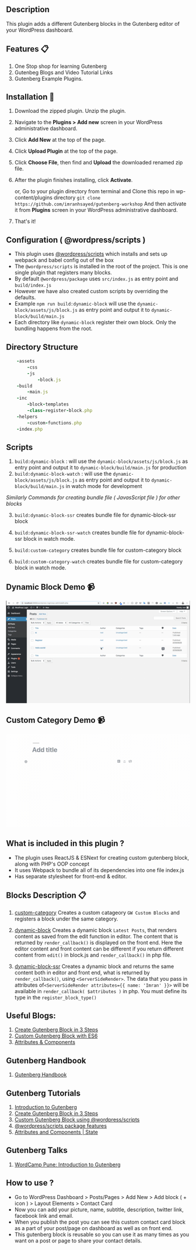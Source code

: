 ## Description

This plugin adds a different Gutenberg blocks in the Gutenberg editor of your WordPress dashboard. 

## Features :clipboard:

1. One Stop shop for learning Gutenberg
2. Gutenbeg Blogs and Video Tutorial Links
3. Gutenberg Example Plugins.


## Installation :wrench:

1. Download the zipped plugin. Unzip the plugin.
2. Navigate to the __Plugins > Add new__ screen in your WordPress administrative dashboard.
3. Click __Add New__ at the top of the page.
3. Click __Upload Plugin__ at the top of the page.
4. Click __Choose File__, then find and __Upload__ the downloaded renamed zip file.
5. After the plugin finishes installing, click __Activate__.

   or,
   Go to your plugin directory from terminal and Clone this repo in wp-content/plugins directory `git clone https://github.com/imranhsayed/gutenberg-workshop`
   And then activate it from __Plugins__ screen in your WordPress administrative dashboard.
6. That's it!

## Configuration ( @wordpress/scripts )

- This plugin uses [@wordpress/scripts](https://developer.wordpress.org/block-editor/packages/packages-scripts/) which installs and sets up webpack and babel config out of the box
- The `@wordpress/scripts` is installed in the root of the project. This is one single plugin that registers many blocks.
- By default `@wordpress/package` uses `src/index.js` as entry point and `build/index.js` 
- However we have also created custom scripts by overriding the defaults.
- Example `npm run build:dynamic-block` will use the `dynamic-block/assets/js/block.js` as entry point and output it to `dynamic-block/build/main.js`
- Each directory like `dynamic-block` register their own block. Only the bundling happens from the root.

## Directory Structure

```ruby
	-assets
		-css
		-js
			-block.js
	-build
		-main.js
	-inc
		-block-templates
		-class-register-block.php
	-helpers
		-custom-functions.php
	-index.php						
```

## Scripts

1. `build:dynamic-block` : will use the `dynamic-block/assets/js/block.js` as entry point and output it to `dynamic-block/build/main.js` for production
2. `build:dynamic-block-watch` : will use the `dynamic-block/assets/js/block.js` as entry point and output it to `dynamic-block/build/main.js` in watch mode for development

*Similarly Commands for creating bundle file ( JavasScript file ) for other blocks*

3. `build:dynamic-block-ssr` creates bundle file for dynamic-block-ssr block
4. `build:dynamic-block-ssr-watch` creates bundle file for dynamic-block-ssr block in watch mode.

5. `build:custom-category` creates bundle file for custom-category block
6. `build:custom-category-watch` creates bundle file for custom-category block in watch mode.


## Dynamic Block Demo :video_camera:

![](dynamic-block/demo/dynamic-block.gif)

## Custom Category Demo :video_camera:
![](custom-category/demo/custom-category.gif)

## What is included in this plugin ?

- The plugin uses ReactJS & ESNext for creating custom gutenberg block, along with PHP's OOP concept
- It uses Webpack to bundle all of its dependencies into one file index.js
- Has separate stylesheet for front-end & editor.

## Blocks Description :clipboard:

1. [custom-category](https://github.com/imranhsayed/gutenberg-workshop/tree/master/custom-category) Creates a custom catageory `GW Custom Blocks` and registers a block under the same category.

2. [dynamic-block](https://github.com/imranhsayed/gutenberg-workshop/tree/master/dynamic-block) Creates a dynamic block `Latest Posts`, that renders content as saved from the edit function in editor. 
The content that is returned by `render_callback()` is displayed on the front end. Here the editor content and front content can be different if you return different
content from `edit()` in block.js and `render_callback()` in php file. 

3. [dynamic-block-ssr](https://github.com/imranhsayed/gutenberg-workshop/tree/master/dynamic-block-ssr) Creates a dynamic block and returns the same content both in editor and front end, what is returned
by `render_callback()`, using `<ServerSideRender>`. The data that you pass in attributes of`<ServerSideRender attributes={{ name: 'Imran' }}>` will be available in `render_callback( $attributes )` in php.
You must define its type in the `register_block_type()`

## Useful Blogs:

1. [Create Gutenberg Block in 3 Steps](https://medium.com/@imranhsayed/create-gutenberg-block-in-3-steps-924828a2ff83)
2. [Custom Gutenberg Block with ES6](https://medium.com/@imranhsayed/custom-gutenberg-block-using-es6-webpack-babel-wordpress-scripts-7d6f185d9eb6)
3. [Attributes & Components](https://medium.com/@imranhsayed/attributes-and-components-in-gutenberg-blocks-richtext-blockcontrols-alignmenttoolbar-230910fcbd4a)

## Gutenberg Handbook

1. [Gutenberg Handbook](https://developer.wordpress.org/block-editor/)

## Gutenberg Tutorials

1. [Introduction to Gutenberg](https://youtu.be/U4sfx7vN0Iw)
2. [Create Gutenberg Block in 3 Steps](https://youtu.be/AQ10IGN2lt8)
3. [Custom Gutenberg Block using @wordpress/scripts](https://youtu.be/Pfp7mCXnhhw)
4. [@wordpress/scripts package features](https://youtu.be/wihGO8yR3Q8)
5. [Attributes and Components | State ](https://youtu.be/aH0u5NBDAeg)

## Gutenberg Talks

1. [WordCamp Pune: Introduction to Gutenberg](https://wordpress.tv/2019/06/25/imran-sayed-introduction-to-gutenberg/)

## How to use ?

- Go to WordPress Dashboard > Posts/Pages > Add New > Add block ( + icon ) > Layout Elements > Contact Card
- Now you can add your picture, name, subtitle, description, twitter link, facebook link and email.
- When you publish the post you can see this custom contact card block as a part of your post/page on dashboard as well as on front end.
- This gutenberg block is reusable so you can use it as many times as you want on a post or page to share your contact details.
